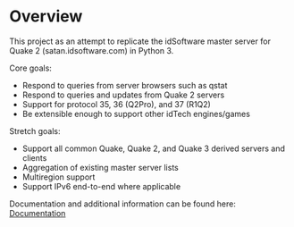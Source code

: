 # Overview

This project as an attempt to replicate the idSoftware master server for Quake 2 (satan.idsoftware.com) in Python 3.

Core goals:
-  Respond to queries from server browsers such as qstat
-  Respond to queries and updates from Quake 2 servers
-  Support for protocol 35, 36 (Q2Pro), and 37 (R1Q2)
-  Be extensible enough to support other idTech engines/games

Stretch goals:
-  Support all common Quake, Quake 2, and Quake 3 derived servers and clients
-  Aggregation of existing master server lists
-  Multiregion support
-  Support IPv6 end-to-end where applicable

Documentation and additional information can be found here: [Documentation](https://github.com/quakeservices/documentation/)
